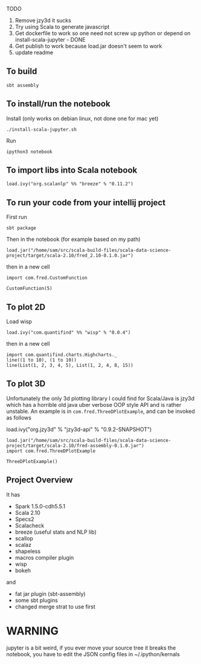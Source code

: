 

TODO

1. Remove jzy3d it sucks
2. Try using Scala to generate javascript
3. Get dockerfile to work so one need not screw up python or depend on install-scala-jupyter - DONE
4. Get publish to work because load.jar doesn't seem to work
5. update readme

## To build

`sbt assembly`

## To install/run the notebook

Install (only works on debian linux, not done one for mac yet)

```
./install-scala-jupyter.sh
```

Run

```
ipython3 notebook
```


## To import libs into Scala notebook

```
load.ivy("org.scalanlp" %% "breeze" % "0.11.2")
```

## To run your code from your intellij project

First run

```
sbt package
```

Then in the notebook (for example based on my path)

```
load.jar("/home/sam/src/scala-build-files/scala-data-science-project/target/scala-2.10/fred_2.10-0.1.0.jar")
```

then in a new cell

```
import com.fred.CustomFunction

CustomFunction(5)

```

## To plot 2D

Load wisp

```
load.ivy("com.quantifind" %% "wisp" % "0.0.4")
```

then in a new cell

```
import com.quantifind.charts.Highcharts._
line((1 to 10), (1 to 10))
line(List(1, 2, 3, 4, 5), List(1, 2, 4, 8, 15))
```

## To plot 3D

Unfortunately the only 3d plotting library I could find for Scala/Java is jzy3d which has a horrible old java uber verbose OOP style API and is rather unstable. An example is in `com.fred.ThreeDPlotExample`, and can be invoked as follows

load.ivy("org.jzy3d" % "jzy3d-api" % "0.9.2-SNAPSHOT")


```
load.jar("/home/sam/src/scala-build-files/scala-data-science-project/target/scala-2.10/fred-assembly-0.1.0.jar")
import com.fred.ThreeDPlotExample

ThreeDPlotExample()
```

## Project Overview

It has

 - Spark 1.5.0-cdh5.5.1
 - Scala 2.10 
 - Specs2
 - Scalacheck
 - breeze (useful stats and NLP lib)
 - scallop
 - scalaz
 - shapeless
 - macros compiler plugin
 - wisp
 - bokeh

and

 - fat jar plugin (sbt-assembly)
 - some sbt plugins
 - changed merge strat to use first

# WARNING

jupyter is a bit weird, if you ever move your source tree it breaks the notebook, you have to edit the JSON config files in ~/.ipython/kernals
